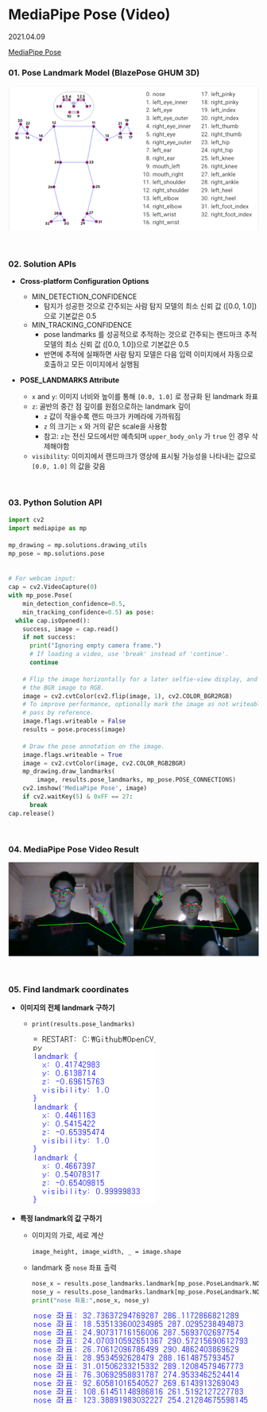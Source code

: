 # MediaPipe Pose (Video)

2021.04.09

[MediaPipe Pose](https://google.github.io/mediapipe/solutions/pose)

### 01. Pose Landmark Model (BlazePose GHUM 3D)

![image01.PNG](https://github.com/hyunmin0317/OpenCV_Study/blob/master/MediaPipePose/MediaPipePose(Video)/Github/image01.PNG?raw=true)

<br>

### 02. Solution APIs

* **Cross-platform Configuration Options**
  * MIN_DETECTION_CONFIDENCE
    * 탐지가 성공한 것으로 간주되는 사람 탐지 모델의 최소 신뢰 값 ([0.0, 1.0])으로 기본값은 0.5
  * MIN_TRACKING_CONFIDENCE
    * pose landmarks 를 성공적으로 추적하는 것으로 간주되는 랜드마크 추적 모델의 최소 신뢰 값 ([0.0, 1.0])으로 기본값은 0.5
    * 반면에 추적에 실패하면 사람 탐지 모델은 다음 입력 이미지에서 자동으로 호출하고 모든 이미지에서 실행됨

* **POSE_LANDMARKS Attribute**
  * `x` and `y`: 이미지 너비와 높이를 통해 `[0.0, 1.0]` 로  정규화 된 landmark 좌표
  * `z`: 골반의 중간 점 깊이를 원점으로하는 landmark 깊이
    * `z` 값이 작을수록 랜드 마크가 카메라에 가까워짐
    * `z` 의 크기는 `x` 와 거의 같은 scale을 사용함
    * 참고: `z`는 전신 모드에서만 예측되며 `upper_body_only` 가 `true` 인 경우 삭제해야함
  * `visibility`: 이미지에서 랜드마크가 영상에 표시될 가능성을 나타내는 값으로 `[0.0, 1.0]` 의 값을 갖음

<br>

### 03. Python Solution API

```python
import cv2
import mediapipe as mp

mp_drawing = mp.solutions.drawing_utils
mp_pose = mp.solutions.pose


# For webcam input:
cap = cv2.VideoCapture(0)
with mp_pose.Pose(
    min_detection_confidence=0.5,
    min_tracking_confidence=0.5) as pose:
  while cap.isOpened():
    success, image = cap.read()
    if not success:
      print("Ignoring empty camera frame.")
      # If loading a video, use 'break' instead of 'continue'.
      continue

    # Flip the image horizontally for a later selfie-view display, and convert
    # the BGR image to RGB.
    image = cv2.cvtColor(cv2.flip(image, 1), cv2.COLOR_BGR2RGB)
    # To improve performance, optionally mark the image as not writeable to
    # pass by reference.
    image.flags.writeable = False
    results = pose.process(image)

    # Draw the pose annotation on the image.
    image.flags.writeable = True
    image = cv2.cvtColor(image, cv2.COLOR_RGB2BGR)
    mp_drawing.draw_landmarks(
        image, results.pose_landmarks, mp_pose.POSE_CONNECTIONS)
    cv2.imshow('MediaPipe Pose', image)
    if cv2.waitKey(5) & 0xFF == 27:
      break
cap.release()
```

<br>

###  04. MediaPipe Pose Video Result

![result.PNG](https://github.com/hyunmin0317/OpenCV_Study/blob/master/MediaPipePose/MediaPipePose(Video)/Github/result.PNG?raw=true)

<br>

### 05. Find landmark coordinates

* **이미지의 전체 landmark 구하기**

  * `print(results.pose_landmarks)`

    ![image02.PNG](https://github.com/hyunmin0317/OpenCV_Study/blob/master/MediaPipePose/MediaPipePose(Video)/Github/image02.PNG?raw=true)

* **특정 landmark의 값 구하기**

  * 이미지의 가로, 세로 계산

    `image_height, image_width, _ = image.shape`

  * landmark 중 `nose` 좌표 출력

    ```python
    nose_x = results.pose_landmarks.landmark[mp_pose.PoseLandmark.NOSE].x * image_width
    nose_y = results.pose_landmarks.landmark[mp_pose.PoseLandmark.NOSE].y * image_height
    print("nose 좌표:",nose_x, nose_y)
    ```

    ![image03.PNG](https://github.com/hyunmin0317/OpenCV_Study/blob/master/MediaPipePose/MediaPipePose(Video)/Github/image03.PNG?raw=true)

    

